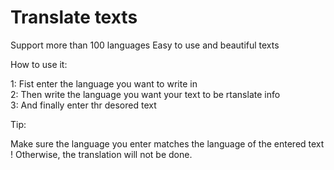 # Translate texts
Support more than 100 languages
Easy to use and beautiful texts

How to use it:

1: Fist enter the language you want to write in 
<br />2: Then write the language you want your text to be rtanslate info
<br />3: And finally enter thr desored text

Tip:

Make sure the language you enter matches the language of the entered text !
Otherwise, the translation will not be done.
